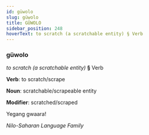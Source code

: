 ```yaml
---
id: güwolo
slug: güwolo
title: GÜWOLO
sidebar_position: 248
hoverText: to scratch (a scratchable entity) § Verb
---
```


### güwolo

*to scratch (a scratchable entity)* **§** Verb

**Verb**: to scratch/scrape

**Noun**: scratchable/scrapeable entity

**Modifier**: scratched/scraped

Yegang gwaaraǃ 

*Nilo-Saharan Language Family*